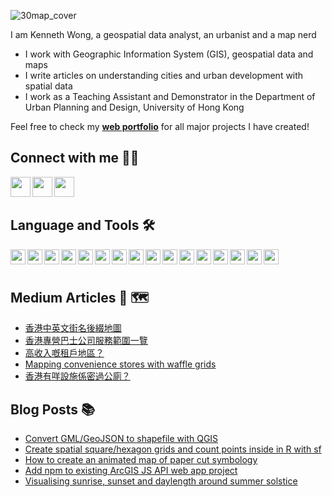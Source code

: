 ![30map_cover](https://user-images.githubusercontent.com/29334677/138759176-57aa6113-6873-481d-9d44-56d610cb5563.png)

I am Kenneth Wong, a geospatial data analyst, an urbanist and a map nerd

- I work with Geographic Information System (GIS), geospatial data and maps
- I write articles on understanding cities and urban development with spatial data
- I work as a Teaching Assistant and Demonstrator in the Department of Urban Planning and Design, University of Hong Kong

Feel free to check my [**web portfolio**](https://kennethwong12.netlify.app/) for all major projects I have created!


## Connect with me 👨‍💻 

[<img align="left" height="32" width="32" src="https://cdn.jsdelivr.net/npm/simple-icons@v5/icons/linkedin.svg" />][LinkedIn]
[<img align="left" height="32" width="32" src="https://cdn.jsdelivr.net/npm/simple-icons@v5/icons/medium.svg" />][Medium]
[<img align="left" height="32" width="32" src="https://cdn.jsdelivr.net/npm/simple-icons@v5/icons/twitter.svg" />][Twitter]

<br />
<br />

## Language and Tools 🛠 

<img align="left" height="24" width="24" src="https://cdn.jsdelivr.net/npm/simple-icons@v5/icons/qgis.svg" />
<img align="left" height="24" width="24" src="https://cdn.jsdelivr.net/npm/simple-icons@v5/icons/leaflet.svg" />
<img align="left" height="24" width="24" src="https://cdn.jsdelivr.net/npm/simple-icons@v5/icons/mapbox.svg" />

<img align="left" height="24" width="24" src="https://cdn.jsdelivr.net/npm/simple-icons@v5/icons/r.svg" />
<img align="left" height="24" width="24" src="https://cdn.jsdelivr.net/npm/simple-icons@v5/icons/python.svg" />
<img align="left" height="24" width="24" src="https://cdn.jsdelivr.net/npm/simple-icons@v5/icons/postgresql.svg" />

<img align="left" height="24" width="24" src="https://cdn.jsdelivr.net/npm/simple-icons@v5/icons/javascript.svg" />
<img align="left" height="24" width="24" src="https://cdn.jsdelivr.net/npm/simple-icons@v5/icons/typescript.svg" />
<img align="left" height="24" width="24" src="https://cdn.jsdelivr.net/npm/simple-icons@v5/icons/sass.svg" />

<img align="left" height="24" width="24" src="https://cdn.jsdelivr.net/npm/simple-icons@v5/icons/git.svg" />
<img align="left" height="24" width="24" src="https://cdn.jsdelivr.net/npm/simple-icons@v5/icons/docker.svg" />
<img align="left" height="24" width="24" src="https://cdn.jsdelivr.net/npm/simple-icons@v5/icons/amazonaws.svg" />

<img align="left" height="24" width="24" src="https://cdn.jsdelivr.net/npm/simple-icons@v5/icons/rstudio.svg" />
<img align="left" height="24" width="24" src="https://cdn.jsdelivr.net/npm/simple-icons@v5/icons/visualstudiocode.svg" />

<img align="left" height="24" width="24" src="https://cdn.jsdelivr.net/npm/simple-icons@v5/icons/adobephotoshop.svg" />
<img align="left" height="24" width="24" src="https://cdn.jsdelivr.net/npm/simple-icons@v5/icons/adobeillustrator.svg" />

<br />
<br />

## Medium Articles 📰 🗺️

<!-- MEDIUM:START -->
- [香港中英文街名後綴地圖](https://khwongk12.medium.com/%E9%A6%99%E6%B8%AF%E4%B8%AD%E8%8B%B1%E6%96%87%E8%A1%97%E5%90%8D%E5%BE%8C%E7%B6%B4%E5%9C%B0%E5%9C%96-efdda08d85bc?source=rss-8b55cde22f50------2)
- [香港專營巴士公司服務範圍一覽](https://khwongk12.medium.com/%E9%A6%99%E6%B8%AF%E5%B0%88%E7%87%9F%E5%B7%B4%E5%A3%AB%E5%85%AC%E5%8F%B8%E6%9C%8D%E5%8B%99%E7%AF%84%E5%9C%8D%E4%B8%80%E8%A6%BD-8b2f5a091628?source=rss-8b55cde22f50------2)
- [高收入嘅租戶地區？](https://khwongk12.medium.com/%E9%AB%98%E6%94%B6%E5%85%A5%E5%98%85%E7%A7%9F%E6%88%B6%E5%9C%B0%E5%8D%80-1dc311620fe3?source=rss-8b55cde22f50------2)
- [Mapping convenience stores with waffle grids](https://towardsdatascience.com/mapping-convenience-stores-with-waffle-grids-d0196901418a?source=rss-8b55cde22f50------2)
- [香港有咩設施係密過公廁？](https://khwongk12.medium.com/%E9%A6%99%E6%B8%AF%E6%9C%89%E5%92%A9%E8%A8%AD%E6%96%BD%E4%BF%82%E5%AF%86%E9%81%8E%E5%85%AC%E5%BB%81-3b4895610897?source=rss-8b55cde22f50------2)
<!-- MEDIUM:END -->


## Blog Posts 📚 

<!-- BLOG-POST-LIST:START -->
- [Convert GML/GeoJSON to shapefile with QGIS](https://urbandatapalette.com/post/2021-10-convert-spatial-data-qgis/)
- [Create spatial square/hexagon grids and count points inside in R with sf](https://urbandatapalette.com/post/2021-08-tessellation-sf/)
- [How to create an animated map of paper cut symbology](https://urbandatapalette.com/post/2021-08-paper-cut-gif/)
- [Add npm to existing ArcGIS JS API web app project](https://urbandatapalette.com/post/2021-06-arcgis-js-api-env-setup/)
- [Visualising sunrise, sunset and daylength around summer solstice](https://urbandatapalette.com/post/2021-06-daytime-solstice-viz/)
<!-- BLOG-POST-LIST:END -->

[website]: https://kennethwong12.netlify.app/
[Medium]: https://khwongk12.medium.com/
[Twitter]: https://twitter.com/Kenneth_KHW
[LinkedIn]: https://www.linkedin.com/in/kenneth-wong-91b390146
